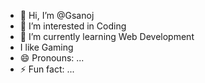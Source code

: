 - 👋 Hi, I’m @Gsanoj
- 👀 I’m interested in Coding
- 🌱 I’m currently learning Web Development
- I like Gaming
- 😄 Pronouns: ...
- ⚡ Fun fact: ...

<!---
Ssanoj/Sanoj is a ✨ special ✨ repository because its `README.md` (this file) appears on your GitHub profile.
You can click the Preview link to take a look at your changes.
--->
